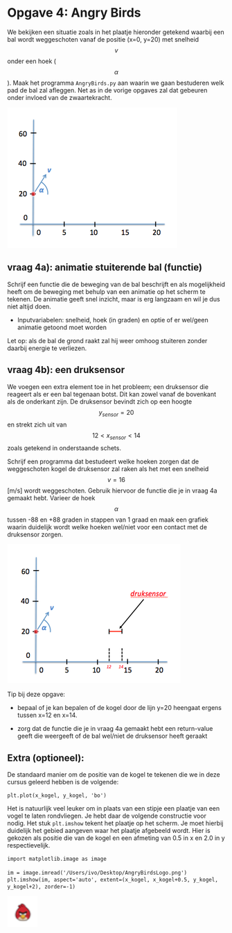 # Opgave 4: Angry Birds

We bekijken een situatie zoals in het plaatje hieronder getekend waarbij 
een bal wordt weggeschoten vanaf de positie (x=0, y=20) met snelheid 
$$v$$ onder een hoek ($$\alpha$$). Maak het programma `AngryBirds.py` 
aan waarin we gaan bestuderen welk pad de bal zal afleggen. Net as in de 
vorige opgaves zal dat gebeuren onder invloed van de zwaartekracht.

![](AngryBirdOverviewLeeg.png)


## vraag 4a): animatie stuiterende bal (functie)

Schrijf een functie die de beweging van de bal beschrijft en als mogelijkheid 
heeft om de beweging met behulp van een animatie op het scherm te tekenen. De
animatie geeft snel inzicht, maar is erg langzaam en wil je dus niet altijd doen.

  - Inputvariabelen:
    snelheid, hoek (in graden) en optie of er wel/geen animatie getoond moet worden  

Let op: als de bal de grond raakt zal hij weer omhoog stuiteren zonder 
daarbij energie te verliezen.


## vraag 4b): een druksensor

We voegen een extra element toe in het probleem; een druksensor die reageert als 
er een bal tegenaan botst. Dit kan zowel vanaf de bovenkant als de onderkant zijn. 
De druksensor bevindt zich op een hoogte $$y_{sensor}=20$$ en strekt zich uit van 
$$12 < x_{sensor} < 14$$ zoals getekend in onderstaande schets.

Schrijf een programma dat bestudeert welke hoeken zorgen dat de weggeschoten kogel 
de druksensor zal raken als het met een snelheid $$v=16$$ [m/s] wordt weggeschoten. 
Gebruik hiervoor de functie die je in vraag 4a gemaakt hebt. Varieer de hoek 
$$\alpha$$ tussen -88 en +88 graden in stappen van 1 graad en maak een grafiek waarin 
duidelijk wordt welke hoeken wel/niet voor een contact met de druksensor zorgen.

![](AngryBirdOverview.png)

Tip bij deze opgave:

   - bepaal of je kan bepalen of de kogel door de lijn y=20 heengaat 
     ergens tussen x=12 en x=14.

   - zorg dat de functie die je in vraag 4a gemaakt hebt een return-value geeft 
     die weergeeft of de bal wel/niet de druksensor heeft geraakt
   

## Extra (optioneel):

De standaard manier om de positie van de kogel te tekenen die we in deze cursus 
geleerd hebben is de volgende:

    plt.plot(x_kogel, y_kogel, 'bo')  

Het is natuurlijk veel leuker om in plaats van een stipje een plaatje van een 
vogel te laten rondvliegen. Je hebt daar de volgende constructie voor nodig. 
Het stuk `plt.imshow` tekent het plaatje op het scherm. Je moet hierbij duidelijk 
het gebied aangeven waar het plaatje afgebeeld wordt. Hier is gekozen als 
positie die van de kogel en een afmeting van 0.5 in x en 2.0 in y respectievelijk.

    import matplotlib.image as image

    im = image.imread('/Users/ivo/Desktop/AngryBirdsLogo.png')
    plt.imshow(im, aspect='auto', extent=(x_kogel, x_kogel+0.5, y_kogel, y_kogel+2), zorder=-1)

![](AngryBirdLogo.png)




